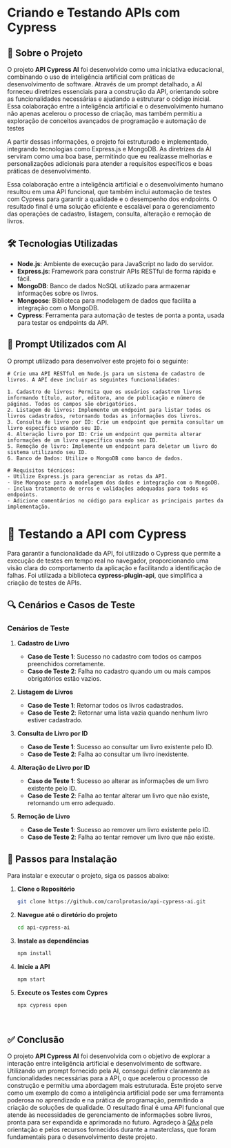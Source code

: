 # Criando e Testando APIs com Cypress

## 🚀 Sobre o Projeto

O projeto **API Cypress AI** foi desenvolvido como uma iniciativa educacional, combinando o uso de inteligência artificial com práticas de desenvolvimento de software. Através de um prompt detalhado, a AI forneceu diretrizes essenciais para a construção da API, orientando sobre as funcionalidades necessárias e ajudando a estruturar o código inicial. Essa colaboração entre a inteligência artificial e o desenvolvimento humano não apenas acelerou o processo de criação, mas também permitiu a exploração de conceitos avançados de programação e automação de testes 

A partir dessas informações, o projeto foi estruturado e implementado, integrando tecnologias como Express.js e MongoDB. As diretrizes da AI serviram como uma boa base, permitindo que eu realizasse melhorias e personalizações adicionais para atender a requisitos específicos e boas práticas de desenvolvimento.

Essa colaboração entre a inteligência artificial e o desenvolvimento humano resultou em uma API funcional, que também inclui automação de testes com Cypress para garantir a qualidade e o desempenho dos endpoints. O resultado final é uma solução eficiente e escalável para o gerenciamento das operações de cadastro, listagem, consulta, alteração e remoção de livros. 

## 🛠️ Tecnologias Utilizadas

- **Node.js**: Ambiente de execução para JavaScript no lado do servidor.
- **Express.js**: Framework para construir APIs RESTful de forma rápida e fácil.
- **MongoDB**: Banco de dados NoSQL utilizado para armazenar informações sobre os livros.
- **Mongoose**: Biblioteca para modelagem de dados que facilita a integração com o MongoDB.
- **Cypress**: Ferramenta para automação de testes de ponta a ponta, usada para testar os endpoints da API.

## 🤖 Prompt Utilizados com AI

O prompt utilizado para desenvolver este projeto foi o seguinte:
```
# Crie uma API RESTful em Node.js para um sistema de cadastro de livros. A API deve incluir as seguintes funcionalidades:

1. Cadastro de livros: Permita que os usuários cadastrem livros informando título, autor, editora, ano de publicação e número de páginas. Todos os campos são obrigatórios.
2. Listagem de livros: Implemente um endpoint para listar todos os livros cadastrados, retornando todas as informações dos livros.
3. Consulta de livro por ID: Crie um endpoint que permita consultar um livro específico usando seu ID.
4. Alteração livro por ID: Crie um endpoint que permita alterar informações de um livro específico usando seu ID.
5. Remoção de livro: Implemente um endpoint para deletar um livro do sistema utilizando seu ID.
6. Banco de Dados: Utilize o MongoDB como banco de dados.

# Requisitos técnicos:
- Utilize Express.js para gerenciar as rotas da API.
- Use Mongoose para a modelagem dos dados e integração com o MongoDB.
- Inclua tratamento de erros e validações adequadas para todos os endpoints.
- Adicione comentários no código para explicar as principais partes da implementação.

```
# 🧪 Testando a API com Cypress
Para garantir a funcionalidade da API, foi utilizado o Cypress que permite a execução de testes em tempo real no navegador, proporcionando uma visão clara do comportamento da aplicação e facilitando a identificação de falhas. Foi utilizada a biblioteca **cypress-plugin-api**, que simplifica a criação de testes de APIs.

## 🔍 Cenários e Casos de Teste

### Cenários de Teste

1. **Cadastro de Livro**
   - **Caso de Teste 1**: Sucesso no cadastro com todos os campos preenchidos corretamente.
   - **Caso de Teste 2**: Falha no cadastro quando um ou mais campos obrigatórios estão vazios.

2. **Listagem de Livros**
   - **Caso de Teste 1**: Retornar todos os livros cadastrados.
   - **Caso de Teste 2**: Retornar uma lista vazia quando nenhum livro estiver cadastrado.

3. **Consulta de Livro por ID**
   - **Caso de Teste 1**: Sucesso ao consultar um livro existente pelo ID.
   - **Caso de Teste 2**: Falha ao consultar um livro inexistente.
     
4. **Alteração de Livro por ID**
   - **Caso de Teste 1**: Sucesso ao alterar as informações de um livro existente pelo ID.
   - **Caso de Teste 2**: Falha ao tentar alterar um livro que não existe, retornando um erro adequado.

5. **Remoção de Livro**
   - **Caso de Teste 1**: Sucesso ao remover um livro existente pelo ID.
   - **Caso de Teste 2**: Falha ao tentar remover um livro que não existe.
  
## 🔧 Passos para Instalação

Para instalar e executar o projeto, siga os passos abaixo:

1. **Clone o Repositório**
   ```bash
   git clone https://github.com/carolprotasio/api-cypress-ai.git
2. **Navegue até o diretório do projeto**
    ```bash
    cd api-cypress-ai
3. **Instale as dependências**
   ```bash
   npm install
4. **Inicie a API**
   ```bash
   npm start
5. **Execute os Testes com Cypres**
   ```bash
   npx cypress open
     
    
## ✅ Conclusão
O projeto **API Cypress AI** foi desenvolvida com o objetivo de explorar a interação entre inteligência artificial e desenvolvimento de software. Utilizando um prompt fornecido pela AI, consegui definir claramente as funcionalidades necessárias para a API, o que acelerou o processo de construção e permitiu uma abordagem mais estruturada.
Este projeto serve como um exemplo de como a inteligência artificial pode ser uma ferramenta poderosa no aprendizado e na prática de programação, permitindo a criação de soluções de qualidade. O resultado final é uma API funcional que atende às necessidades de gerenciamento de informações sobre livros, pronta para ser expandida e aprimorada no futuro.
Agradeço à [QAx](https://qax.com.br/) pela orientação e pelos recursos fornecidos durante a masterclass, que foram fundamentais para o desenvolvimento deste projeto.   




